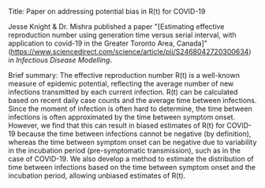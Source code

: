 Title: Paper on addressing potential bias in R(t) for COVID-19

Jesse Knight & Dr. Mishra published a paper "[Estimating effective reproduction number using generation time versus serial interval, with application to covid-19 in the Greater Toronto Area, Canada]" (https://www.sciencedirect.com/science/article/pii/S2468042720300634)
in *Infectious Disease Modelling*.

Brief summary:
The effective reproduction number R(t) is a well-known measure of epidemic potential, reflecting the average number of new infections transmitted by each current infection. R(t) can be calculated based on recent daily case counts and the average time between infections. Since the moment of infection is often hard to determine, the time between infections is often approximated by the time between symptom onset. However, we find that this can result in biased estimates of R(t) for COVID-19 because the time between infections cannot be negative (by definition), whereas the time between symptom onset can be negative due to variability in the incubation period (pre-symptomatic transmission), such as in the case of COVID-19. We also develop a method to estimate the distribution of time between infections based on the time between symptom onset and the incubation period, allowing unbiased estimates of R(t).
